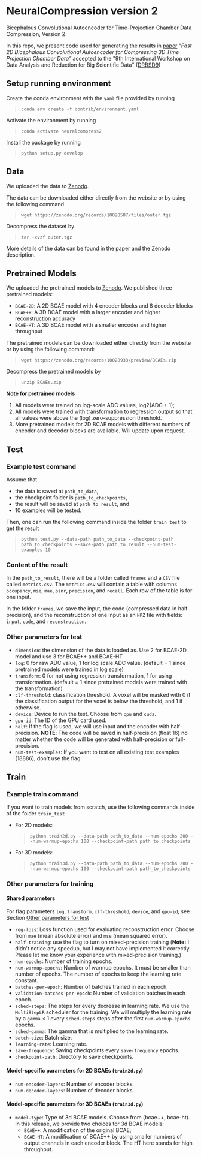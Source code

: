 # NeuralCompression version 2
Bicephalous Convolutional Autoencoder for Time-Projection Chamber Data Compression, Version 2.

In this repo, we present code used for generating the results in [paper](https://arxiv.org/abs/2310.15026)
_"Fast 2D Bicephalous Convolutional Autoencoder for Compressing 3D Time Projection Chamber Data"_
accepted to the "9th International Workshop on Data Analysis and Reduction for Big Scientific Data" ([DRBSD9](https://drbsd.github.io/))

## Setup running environment

Create the conda environment with the `yaml` file provided by running
> `conda env create -f contrib/environment.yaml`

Activate the environment by running
> `conda activate neuralcompress2`

Install the package by running
> `python setup.py develop`

## Data
We uploaded the data to [Zenodo](https://zenodo.org/records/10028587).

The data can be downloaded either directly from the website or by using the following command
> `wget https://zenodo.org/records/10028587/files/outer.tgz`

Decompress the dataset by
> `tar -xvzf outer.tgz`

More details of the data can be found in the paper and the Zenodo description.

## Pretrained Models

We uploaded the pretrained models to [Zenodo](https://zenodo.org/records/10028933).
We published three pretrained models:
- `BCAE-2D`: A 2D BCAE model with 4 encoder blocks and 8 decoder blocks
- `BCAE++`: A 3D BCAE model with a larger encoder and higher reconstruction accuracy
- `BCAE-HT`: A 3D BCAE model with a smaller encoder and higher throughput

The pretrained models can be downloaded either directly from the website or by using the following command:
> `wget https://zenodo.org/records/10028933/preview/BCAEs.zip`

Decompress the pretrained models by
> `unzip BCAEs.zip`

**Note for pretrained models**
1. All models were trained on log-scale ADC values, log2(ADC + 1);
2. All models were trained with transformation to regression output so that all values
   were above the (log) zero-suppression threshold.
3. More pretrained models for 2D BCAE models with different numbers of encoder and decoder
   blocks are available. Will update upon request.

## Test
### Example test command
Assume that
- the data is saved at `path_to_data`,
- the checkpoint folder is `path_to_checkpoints`,
- the result will be saved at `path_to_result`, and
- 10 examples will be tested.

Then, one can run the following command inside the folder `train_test` to get the result
> `python test.py --data-path path_to_data --checkpoint-path path_to_checkpoints --save-path path_to_result --num-test-examples 10`

### Content of the result
In the `path_to_result`, there will be a folder called `frames` and a `CSV` file called `metrics.csv`.
The `metrics.csv` will contain a table with columns `occupancy`, `mse`, `mae`, `psnr`, `precision`, and `recall`.
Each row of the table is for one input.

In the folder `frames`, we save the input, the code (compressed data in half precision),
and the reconstruction of one input as an `NPZ` file with fields: `input`, `code`, and `reconstruction`.

### Other parameters for test
- `dimension`: the dimension of the data is loaded as. Use 2 for BCAE-2D model and use 3 for BCAE++ and BCAE-HT
- `log`: 0 for raw ADC value, 1 for log scale ADC value.
  (default = 1 since pretrained models were trained in log scale)
- `transform`: 0 for not using regression transformation, 1 for using transformation.
  (default = 1 since pretrained models were trained with the transformation)
- `clf-threshold`: classification threshold. A voxel will be masked with 0 if the
  classification output for the voxel is below the threshold, and 1 if otherwise.
- `device`: Device to run the test. Choose from `cpu` and `cuda`.
- `gpu-id`: The ID of the GPU card used.
- `half`: If the flag is used, we will use input and the encoder with half-precision.
  **NOTE**: The code will be saved in half-precision (float 16) no matter whether the code will be
  generated with half-precision or full-precision.
- `num-test-examples`: If you want to test on all existing test examples (18886),
  don't use the flag.

## Train
### Example train command
If you want to train models from scratch, use the following commands inside of the folder `train_test`
- For 2D models:
  > `python train2d.py --data-path path_to_data --num-epochs 200 --num-warmup-epochs 100 --checkpoint-path path_to_checkpoints`
- For 3D models:
  > `python train3d.py --data-path path_to_data --num-epochs 200 --num-warmup-epochs 100 --checkpoint-path path_to_checkpoints`

### Other parameters for training
#### Shared parameters
For flag parameters `log`, `transform`, `clf-threshold`, `device`, and `gpu-id`, see Section [Other parameters for test](#other-parameters-for-test)

- `reg-loss`: Loss function used for evaluating reconstruction error.
  Choose from `mae` (mean absolute error) and `mse` (mean squared error).
- `half-training`: use the flag to turn on mixed-precision training
  (**Note:** I didn't notice any speedup, but I may not have implemented it correctly.
  Please let me know your experience with mixed-precision training.)
- `num-epochs`: Number of training epochs.
- `num-warmup-epochs`: Number of warmup epochs. It must be smaller than number of epochs.
  The number of epochs to keep the learning rate constant.
- `batches-per-epoch`: Number of batches trained in each epoch.
- `validation-batches-per-epoch`: Number of validation batches in each epoch.
- `sched-steps`: The steps for every decrease in learning rate.
  We use the `MultiStepLR` scheduler for the training.
  We will multiply the learning rate by a `gamma` < 1 every `sched-steps` steps
  after the first `num-warmup-epochs` epochs.
- `sched-gamma`: The gamma that is multiplied to the learning rate.
- `batch-size`: Batch size.
- `learning-rate`: Learning rate.
- `save-frequency`: Saving checkpoints every `save-frequency` epochs.
- `checkpoint-path`: Directory to save checkpoints.

#### Model-specific parameters for 2D BCAEs (`train2d.py`)
- `num-encoder-layers`: Number of encoder blocks.
- `num-decoder-layers`: Number of decoder blocks.

#### Model-specific parameters for 3D BCAEs (`train3d.py`)
- `model-type`: Type of 3d BCAE models. Choose from (bcae++, bcae-ht).
  In this release, we provide two choices for 3d BCAE models:
  - `BCAE++`: A modification of the original BCAE;
  - `BCAE-HT`: A modification of BCAE++ by using smaller numbers of output channels in each encoder block.
    The HT here stands for high throughput.
